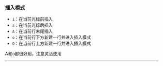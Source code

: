 ### 插入模式

- `i`：在当前光标前插入
- `a`：在当前光标后插入
- `A`：在当前行末尾插入
- `o`：在当前行下方新建一行并进入插入模式
- `O`：在当前行上方新建一行并进入插入模式

A和o都很好用，注意灵活使用   

---
